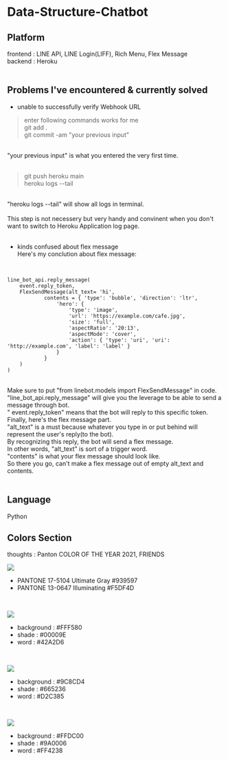 # Data-Structure-Chatbot

## Platform
frontend : LINE API, LINE Login(LIFF), Rich Menu, Flex Message<br>
backend : Heroku<br>
<br>

## Problems I've encountered & currently solved
- unable to successfully verify Webhook URL<br>
> enter following commands works for me<br>
> git add .<br>
> git commit -am "your previous input"<br>
<br>
"your previous input" is what you entered the very first time.<br>
<br>

> git push heroku main<br>
> heroku logs --tail<br>
<br>
"heroku logs --tail" will show all logs in terminal.<br>
<br>
This step is not necessery but very handy and convinent when you don't want to switch
to Heroku Application log page.<br>
<br>

- kinds confused about flex message<br>
Here's my conclution about flex message:
<br>

    line_bot_api.reply_message(
        event.reply_token,
        FlexSendMessage(alt_text= 'hi', 
                contents = { 'type': 'bubble', 'direction': 'ltr',
                    'hero': {
                        'type': 'image',
                        'url': 'https://example.com/cafe.jpg',
                        'size': 'full',
                        'aspectRatio': '20:13',
                        'aspectMode': 'cover',
                        'action': { 'type': 'uri', 'uri': 'http://example.com', 'label': 'label' }
                    }
                }
        )
    )

<br>
Make sure to put "from linebot.models import FlexSendMessage" in code.<br>
"line_bot_api.reply_message" will give you the leverage to be able to send a message through bot.<br>
" event.reply_token" means that the bot will reply to this specific token.<br>
Finally, here's the flex message part.<br>
"alt_text" is a must because whatever you type in or put behind will represent the user's reply(to the bot).<br>
By recognizing this reply, the bot will send a flex message.<br>
In other words, "alt_text" is sort of a trigger word.<br>
"contents" is what your flex message should look like.<br>
So there you go, can't make a flex message out of empty alt_text and contents.<br>

<br>

## Language
Python
<br>

## Colors Section
thoughts : Panton COLOR OF THE YEAR 2021, FRIENDS<br>

![](https://i.imgur.com/JI0JsJo.png)
- PANTONE 17-5104 Ultimate Gray #939597
- PANTONE 13-0647 Illuminating #F5DF4D

<br>

![](https://i.imgur.com/181dnHc.png)
- background : #FFF580
- shade : #00009E
- word : #42A2D6

<br>

![](https://i.imgur.com/cBVIqR5.png)
- background : #9C8CD4
- shade : #665236
- word : #D2C385

<br>

![](https://i.imgur.com/H8VdspH.png)
- background : #FFDC00
- shade : #9A0006
- word : #FF4238
